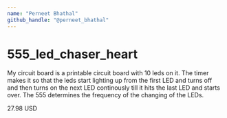 ```yaml
---
name: "Perneet Bhathal"
github_handle: "@perneet_bhathal"
---
```


# 555_led_chaser_heart

<!-- Describe your board in 2-3 sentences. What are you making? What will it do? -->
My circuit board is a printable circuit board with 10 leds on it. The timer makes it so that the leds start lighting up from the first LED and turns off and then turns on the next LED continously till it hits the last LED and starts over. The 555 determines the frequency of the changing of the LEDs.
<!-- How much is it going to cost? -->
27.98 USD
